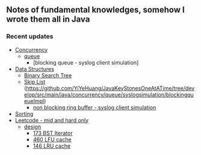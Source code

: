 ## Notes of fundamental knowledges, somehow I wrote them all in Java

### Recent updates
- [Concurrency]()
  - [queue](https://github.com/YiYeHuang/JavaKeyStonesOneAtATime/tree/develop/src/main/java/concurrency/queue)
    - [blocking queue - syslog client simulation]
- [Data Structures](https://github.com/YiYeHuang/JavaKeyStonesOneAtATime/tree/develop/src/main/java/dataStructure)
  - [Binary Search Tree](https://github.com/YiYeHuang/JavaKeyStonesOneAtATime/tree/develop/src/main/java/dataStructure/bst)
  - [Skip List](https://github.com/YiYeHuang/JavaKeyStonesOneAtATime/tree/develop/src/main/java/dataStructure/skiplist)
(https://github.com/YiYeHuang/JavaKeyStonesOneAtATime/tree/develop/src/main/java/concurrency/queue/syslogsimulation/blockingqueueImpl)
    - [non blocking ring buffer - syslog client simulation](https://github.com/YiYeHuang/JavaKeyStonesOneAtATime/tree/develop/src/main/java/concurrency/queue/syslogsimulation/ringbufferimpl)
- [Sorting](https://github.com/YiYeHuang/JavaKeyStonesOneAtATime/tree/develop/src/main/java/algorithm/sorting)
- [Leetcode - mid and hard only](https://github.com/YiYeHuang/JavaKeyStonesOneAtATime/tree/develop/src/main/java/leetcode)
  - [design](https://github.com/YiYeHuang/JavaKeyStonesOneAtATime/tree/develop/src/main/java/leetcode/design)
    - [173 BST Iterator](https://github.com/YiYeHuang/JavaKeyStonesOneAtATime/blob/develop/src/main/java/leetcode/design/BSTIterator.java)
    - [460 LFU cache](https://github.com/YiYeHuang/JavaKeyStonesOneAtATime/blob/develop/src/main/java/leetcode/design/LFUCache.java)
    - [146 LRU cache](https://github.com/YiYeHuang/JavaKeyStonesOneAtATime/blob/develop/src/main/java/leetcode/design/LRUCache.java)

